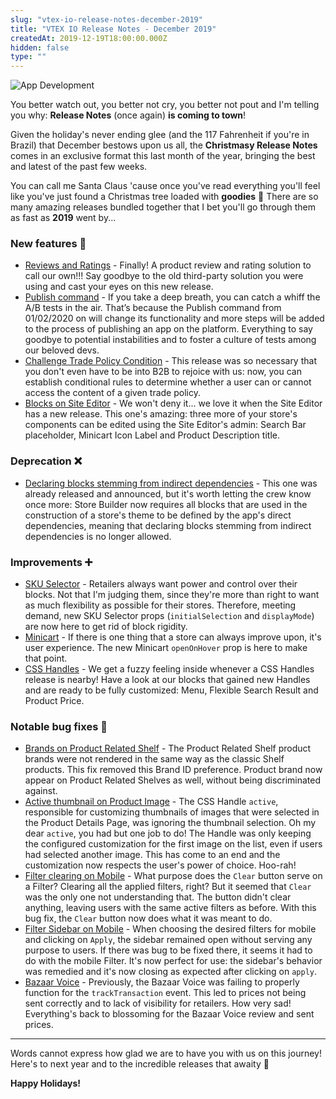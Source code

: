 ```yaml
---
slug: "vtex-io-release-notes-december-2019"
title: "VTEX IO Release Notes - December 2019"
createdAt: 2019-12-19T18:00:00.000Z
hidden: false
type: ""
---
```


![App Development](https://cdn.jsdelivr.net/gh/vtexdocs/dev-portal-content@main/images/vtex-io-release-notes-december-2019-0.png)

You better watch out, you better not cry, you better not pout and I'm telling you why: **Release Notes** (once again) **is coming to town**!

Given the holiday's never ending glee (and the 117 Fahrenheit if you're in Brazil) that December bestows upon us all, the **Christmasy Release Notes** comes in an exclusive format this last month of the year, bringing the best and latest of the past few weeks.

You can call me Santa Claus 'cause once you've read everything you'll feel like you've just found a Christmas tree loaded with **goodies** :christmas_tree: There are so many amazing releases bundled together that I bet you'll go through them as fast as **2019** went by...

### New features  🚀

- [Reviews and Ratings](https://github.com/vtex-apps/release-notes/blob/master/docs/2019-week-47-48-49-50-51/reviews-and-ratings.md) - Finally! A product review and rating solution to call our own!!! Say goodbye to the old third-party solution you were using and cast your eyes on this new release.
- [Publish command](https://github.com/vtex-apps/release-notes/blob/master/docs/2019-week-47-48-49-50-51/publish-command.md) - If you take a deep breath, you can catch a whiff the A/B tests in the air. That’s because the Publish command from 01/02/2020 on will change its functionality and more steps will be added to the process of publishing an app on the platform. Everything to say goodbye to potential instabilities and to foster a culture of tests among our beloved devs.
- [Challenge Trade Policy Condition](https://github.com/vtex-apps/release-notes/blob/master/docs/2019-week-47-48-49-50-51/challenge-trade-policy-condition.md) - This release was so necessary that you don't even have to be into B2B to rejoice with us: now, you can establish conditional rules to determine whether a user can or cannot access the content of a given trade policy.
- [Blocks on Site Editor](https://github.com/vtex-apps/release-notes/blob/master/docs/2019-week-47-48-49-50-51/blocks-on-site-editor.md) - We won't deny it... we love it when the Site Editor has a new release. This one's amazing: three more of your store's components can be edited using the Site Editor's admin: Search Bar placeholder, Minicart Icon Label and Product Description title.

### Deprecation ❌

- [Declaring blocks stemming from indirect dependencies](https://github.com/vtex-apps/release-notes/blob/master/docs/2019-12-12/declaring-blocks-stemming-from-indirect-dependencies.md) - This one was already released and announced, but it's worth letting the crew know once more: Store Builder now requires all blocks that are used in the construction of a store's theme to be defined by the app's direct dependencies, meaning that declaring blocks stemming from indirect dependencies is no longer allowed.

### Improvements ➕

- [SKU Selector](https://github.com/vtex-apps/release-notes/blob/master/docs/2019-week-47-48-49-50-51/sku-selector.md) - Retailers always want power and control over their blocks. Not that I'm judging them, since they're more than right to want as much flexibility as possible for their stores. Therefore, meeting demand, new SKU Selector props (`initialSelection` and `displayMode`) are now here to get rid of block rigidity.
- [Minicart](https://github.com/vtex-apps/release-notes/blob/master/docs/2019-week-47-48-49-50-51/minicart.md) - If there is one thing that a store can always improve upon, it's user experience. The new Minicart `openOnHover` prop is here to make that point.
- [CSS Handles](https://github.com/vtex-apps/release-notes/blob/master/docs/2019-week-47-48-49-50-51/css-handles.md) - We get a fuzzy feeling inside whenever a CSS Handles release is nearby! Have a look at our blocks that gained new Handles and are ready to be fully customized: Menu, Flexible Search Result and Product Price.

### Notable bug fixes 🐛

- [Brands on Product Related Shelf](https://github.com/vtex-apps/shelf/pull/199) - The Product Related Shelf product brands were not rendered in the same way as the classic Shelf products. This fix removed this Brand ID preference. Product brand now appear on Product Related Shelves as well, without being discriminated against.
- [Active thumbnail on Product Image](https://github.com/vtex-apps/store-components/pull/641) - The CSS Handle `active`, responsible for customizing thumbnails of images that were selected in the Product Details Page, was ignoring the thumbnail selection. Oh my dear `active`, you had but one job to do! The Handle was only keeping the configured customization for the first image on the list, even if users had selected another image. This has come to an end and the customization now respects the user's power of choice. Hoo-rah!
- [Filter clearing on Mobile](https://github.com/vtex-apps/search-result/pull/283) - What purpose does the `Clear` button serve on a Filter? Clearing all the applied filters, right? But it seemed that `Clear` was the only one not understanding that. The button didn't clear anything, leaving users with the same active filters as before. With this bug fix, the `Clear` button now does what it was meant to do.
- [Filter Sidebar on Mobile](https://github.com/vtex-apps/search-result/pull/282) - When choosing the desired filters for mobile and clicking on `Apply`, the sidebar remained open without serving any purpose to users. If there was bug to be fixed there, it seems it had to do with the mobile Filter. It's now perfect for use: the sidebar's behavior was remedied and it's now closing as expected after clicking on `apply`.
- [Bazaar Voice](https://developers.vtex.com/docs/guides/vtex-bazaarvoice) - Previously, the Bazaar Voice was failing to properly function for the `trackTransaction` event. This led to prices not being sent correctly and to lack of visibility for retailers. How very sad! Everything's back to blossoming for the Bazaar Voice review and sent prices.

---

Words cannot express how glad we are to have you with us on this journey!
Here's to next year and to the incredible releases that awaity 🍻

**Happy Holidays!**
